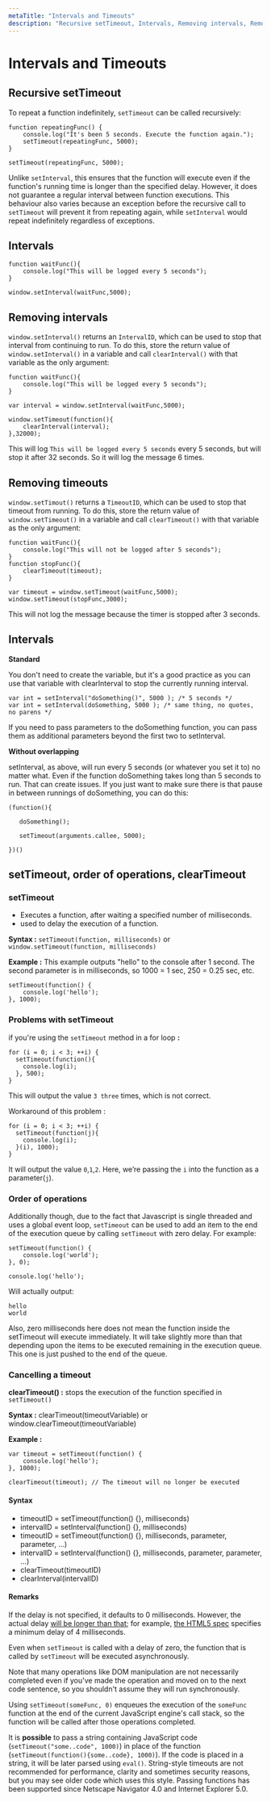 ```yaml
---
metaTitle: "Intervals and Timeouts"
description: "Recursive setTimeout, Intervals, Removing intervals, Removing timeouts, Intervals, setTimeout, order of operations, clearTimeout"
---
```


# Intervals and Timeouts



## Recursive setTimeout


To repeat a function indefinitely, `setTimeout` can be called recursively:

```
function repeatingFunc() {
    console.log("It's been 5 seconds. Execute the function again.");
    setTimeout(repeatingFunc, 5000);
}

setTimeout(repeatingFunc, 5000);

```

Unlike `setInterval`, this ensures that the function will execute even if the function's running time is longer than the specified delay. However, it does not guarantee a regular interval between function executions. This behaviour also varies because an exception before the recursive call to `setTimeout` will prevent it from repeating again, while `setInterval` would repeat indefinitely regardless of exceptions.



## Intervals


```
function waitFunc(){
    console.log("This will be logged every 5 seconds");
}

window.setInterval(waitFunc,5000);

```



## Removing intervals


`window.setInterval()` returns an `IntervalID`, which can be used to stop that interval from continuing to run. To do this, store the return value of `window.setInterval()` in a variable and call `clearInterval()` with that variable as the only argument:

```
function waitFunc(){
    console.log("This will be logged every 5 seconds");
}    

var interval = window.setInterval(waitFunc,5000);

window.setTimeout(function(){
    clearInterval(interval);
},32000);

```

This will log `This will be logged every 5 seconds` every 5 seconds, but will stop it after 32 seconds. So it will log the message 6 times.



## Removing timeouts


`window.setTimout()` returns a `TimeoutID`, which can be used to stop that timeout from running. To do this, store the return value of `window.setTimeout()` in a variable and call `clearTimeout()` with that variable as the only argument:

```
function waitFunc(){
    console.log("This will not be logged after 5 seconds");
}
function stopFunc(){
    clearTimeout(timeout);
}

var timeout = window.setTimeout(waitFunc,5000);
window.setTimeout(stopFunc,3000);

```

This will not log the message because the timer is stopped after 3 seconds.



## Intervals


**Standard**

You don't need to create the variable, but it's a good practice as you can use that variable with clearInterval to stop the currently running interval.

```
var int = setInterval("doSomething()", 5000 ); /* 5 seconds */
var int = setInterval(doSomething, 5000 ); /* same thing, no quotes, no parens */

```

If you need to pass parameters to the doSomething function, you can pass them as additional parameters beyond the first two to setInterval.

**Without overlapping**

setInterval, as above, will run every 5 seconds (or whatever you set it to) no matter what. Even if the function doSomething takes long than 5 seconds to run. That can create issues. If you just want to make sure there is that pause in between runnings of doSomething, you can do this:

```
(function(){

   doSomething();

   setTimeout(arguments.callee, 5000);

})()

```



## setTimeout, order of operations, clearTimeout


### setTimeout

- Executes a function, after waiting a specified number of milliseconds.
- used to delay the execution of a function.

**Syntax :** `setTimeout(function, milliseconds)` or `window.setTimeout(function, milliseconds)`

**Example :**  This example outputs "hello" to the console after 1 second.  The second parameter is in milliseconds, so 1000 = 1 sec, 250 = 0.25 sec, etc.

```
setTimeout(function() {
    console.log('hello');
}, 1000);

```

### Problems with setTimeout

if you're using the `setTimeout` method in a for loop **:**

```
for (i = 0; i < 3; ++i) {
  setTimeout(function(){
    console.log(i);
  }, 500);
}

```

This will output the value `3 three` times, which is not correct.

Workaround of this problem :

```
for (i = 0; i < 3; ++i) {
  setTimeout(function(j){
    console.log(i);
  }(i), 1000);
}

```

It will output the value `0`,`1`,`2`. Here, we’re passing the `i` into the function as a parameter(`j`).

### Order of operations

Additionally though, due to the fact that Javascript is single threaded and uses a global event loop, `setTimeout` can be used to add an item to the end of the execution queue by calling `setTimeout` with zero delay.  For example:

```
setTimeout(function() {
    console.log('world');
}, 0);

console.log('hello');

```

Will actually output:

```
hello
world

```

Also, zero milliseconds here does not mean the function inside the setTimeout will execute immediately. It will take slightly more than that depending upon the items to be executed remaining in the execution queue. This one is just pushed to the end of the queue.

### Cancelling a timeout

**clearTimeout() :** stops the execution of the function specified in `setTimeout()`

**Syntax :** clearTimeout(timeoutVariable) or window.clearTimeout(timeoutVariable)

**Example :**

```
var timeout = setTimeout(function() {
    console.log('hello');
}, 1000);

clearTimeout(timeout); // The timeout will no longer be executed

```



#### Syntax


- timeoutID = setTimeout(function() {}, milliseconds)
- intervalID = setInterval(function() {}, milliseconds)
- timeoutID = setTimeout(function() {}, milliseconds, parameter, parameter, ...)
- intervalID = setInterval(function() {}, milliseconds, parameter, parameter, ...)
- clearTimeout(timeoutID)
- clearInterval(intervalID)



#### Remarks


If the delay is not specified, it defaults to 0 milliseconds. However, the actual delay [will be longer than that](https://developer.mozilla.org/en-US/docs/Web/API/WindowTimers/setTimeout#Reasons_for_delays_longer_than_specified); for example, [the HTML5 spec](https://html.spec.whatwg.org/multipage/webappapis.html#timers) specifies a minimum delay of 4 milliseconds.

Even when `setTimeout` is called with a delay of zero, the function that is called by `setTimeout` will be executed asynchronously.

Note that many operations like DOM manipulation are not necessarily completed even if you've made the operation and moved on to the next code sentence, so you shouldn't assume they will run synchronously.

Using `setTimeout(someFunc, 0)` enqueues the execution of the `someFunc` function at the end of the current JavaScript engine's call stack, so the function will be called after those operations completed.

It is **possible** to pass a string containing JavaScript code (`setTimeout("some..code", 1000)`) in place of the function (`setTimeout(function(){some..code}, 1000)`). If the code is placed in a string, it will be later parsed using `eval()`. String-style timeouts are not recommended for performance, clarity and sometimes security reasons, but you may see older code which uses this style. Passing functions has been supported since Netscape Navigator 4.0 and Internet Explorer 5.0.

